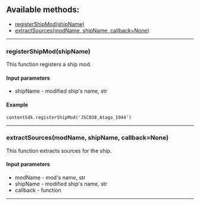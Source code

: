 

## Available methods:

- [registerShipMod(shipName)](#registerShipModshipName)
- [extractSources(modName, shipName, callback=None)](#extractSourcesmodName-shipName-callbackNone)

---

### registerShipMod(shipName)
This function registers a ship mod.

#### Input parameters
- shipName - modified ship's name, str

#### Example
    contentSdk.registerShipMod('JSC038_Atago_1944')

---

### extractSources(modName, shipName, callback=None)
This function extracts sources for the ship.

#### Input parameters
- modName - mod's name, str
- shipName - modified ship's name, str
- callback - function

---
